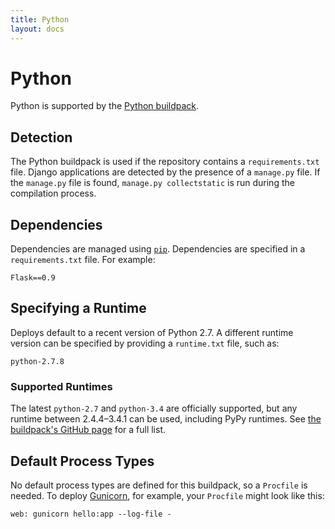 ```yaml
---
title: Python
layout: docs
---
```


# Python

Python is supported by the [Python
buildpack](https://github.com/heroku/heroku-buildpack-python).

## Detection

The Python buildpack is used if the repository contains a `requirements.txt`
file. Django applications are detected by the presence of a `manage.py` file.
If the `manage.py` file is found, `manage.py collectstatic` is run during the
compilation process.

## Dependencies

Dependencies are managed using [`pip`](https://pypi.python.org/pypi/pip). Dependencies are specified in a `requirements.txt` file. For example:

```
Flask==0.9
```

## Specifying a Runtime

Deploys default to a recent version of Python 2.7. A different runtime version can be specified by providing a `runtime.txt` file, such as:

```
python-2.7.8
```

### Supported Runtimes

The latest `python-2.7` and `python-3.4` are officially supported, but any
runtime between 2.4.4–3.4.1 can be used, including PyPy runtimes. See
[the buildpack's GitHub page](https://github.com/heroku/heroku-buildpack-python/tree/master/builds/runtimes)
for a full list.

## Default Process Types

No default process types are defined for this buildpack, so a `Procfile` is needed. To deploy [Gunicorn](http://gunicorn.org), for example, your `Procfile` might look like this:

```
web: gunicorn hello:app --log-file -
```
